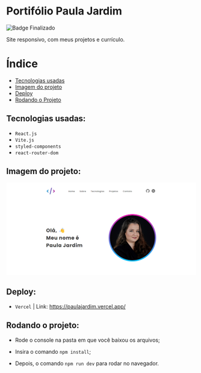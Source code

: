 # Portifólio Paula Jardim

![Badge Finalizado](http://img.shields.io/static/v1?label=STATUS&message=FINALIZADO&color=GREEN&style=for-the-badge)

Site responsivo, com meus projetos e currículo.


# Índice

* [Tecnologias usadas](#tecnologias-usadas)
* [Imagem do projeto](#imagem-do-projeto)
* [Deploy](#deploy)
* [Rodando o Projeto](#rodando-o-projeto)


## Tecnologias usadas:

- ``React.js``
- ``Vite.js``
- ``styled-components``
- ``react-router-dom``


## Imagem do projeto:

![HomePage](./project.png)


## Deploy:

- ``Vercel`` | Link: <https://paulajardim.vercel.app/>


## Rodando o projeto:
- Rode o console na pasta em que você baixou os arquivos;

- Insira o comando ``npm install``;

- Depois, o comando ``npm run dev`` para rodar no navegador.